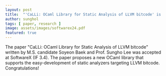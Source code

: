 ```yaml
---
layout: post
title:  "'CaLLi: OCaml Library for Static Analysis of LLVM bitcode' is accepted at SoftwareX!"
author: sunghol
tags: [ paper, research ]
image: assets/images/softwarex24.pdf
featured: true
---
```


The paper "CaLLi: OCaml Library for Static Analysis of LLVM bitcode" written by
M.S. candidate Soyeon Baek and Prof. Sungho Lee was accepted at SoftwareX (IF
3.4). The paper proposes a new OCaml library that supports the easy-development
of static analyzers targeting LLVM bitcode.
Congratulations!
